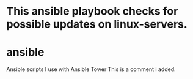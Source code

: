 This ansible playbook checks for possible updates on linux-servers.
=======
# ansible
Ansible scripts I use with Ansible Tower
This is a comment i added.
